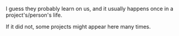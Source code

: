 I guess they probably learn on us, and it usually happens once in a project's/person's life.

If it did not, some projects might appear here many times.

